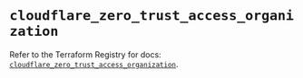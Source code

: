 # `cloudflare_zero_trust_access_organization`

Refer to the Terraform Registry for docs: [`cloudflare_zero_trust_access_organization`](https://registry.terraform.io/providers/cloudflare/cloudflare/4.42.0/docs/resources/zero_trust_access_organization).
